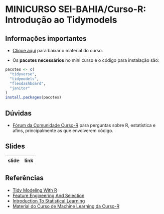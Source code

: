 
<!-- README.md is generated from README.Rmd. Please edit that file -->

# MINICURSO SEI-BAHIA/Curso-R: Introdução ao Tidymodels

## Informações importantes

-   [Clique
    aqui](https://github.com/curso-r/intro-tidymodels/archive/refs/heads/master.zip)
    para baixar o material do curso.

-   Os **pacotes necessários** no mini curso e o código para instalação
    são:

``` r
pacotes <- c(
  "tidyverse",
  "tidymodels",
  "flexdashboard",
  "janitor"
)
install.packages(pacotes)
```

## Dúvidas

-   [Fórum da Comunidade Curso-R](https://discourse.curso-r.com/) para
    perguntas sobre R, estatística e afins, principalmente as que
    envolverem código.

## Slides

| slide | link |
|:------|:-----|

## Referências

-   [Tidy Modeling With R](https://www.tmwr.org/)
-   [Feature Engineering And Selection](http://www.feat.engineering/)
-   [Introduction To Statistical
    Learning](https://static1.squarespace.com/static/5ff2adbe3fe4fe33db902812/t/6062a083acbfe82c7195b27d/1617076404560/ISLR%2BSeventh%2BPrinting.pdf)
-   [Material do Curso de Machine Learning da
    Curso-R](https://github.com/curso-r/202104-intro-ml)
